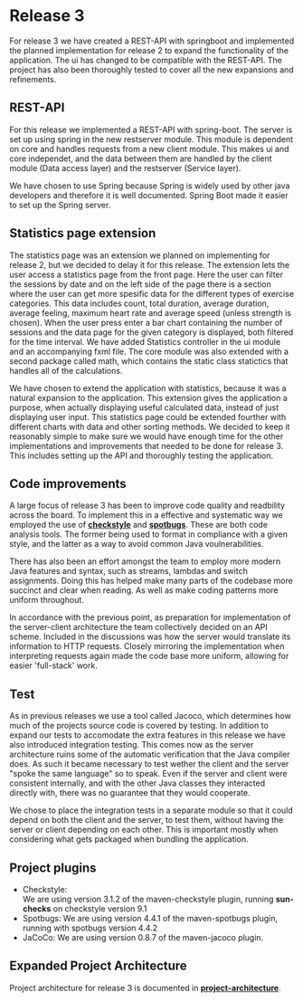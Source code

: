 # Release 3

For release 3 we have created a REST-API with springboot and implemented the planned implementation for release 2 to
expand the functionality of the application. The ui has changed to be compatible with the REST-API. The project has also
been thoroughly tested to cover all the new expansions and refinements.

## REST-API

For this release we implemented a REST-API with spring-boot. The server is set up using spring in the new restserver
module. This module is dependent on core and handles requests from a new client module. This makes ui and core
independet, and the data between them are handled by the client module (Data access layer) and the restserver (Service
layer).

We have chosen to use Spring because Spring is widely used by other java developers and therefore it is well documented.
Spring Boot made it easier to set up the Spring server.

## Statistics page extension

The statistics page was an extension we planned on implementing for release 2, but we decided to delay it for this
release. The extension lets the user access a statistics page from the front page. Here the user can filter the sessions
by date and on the left side of the page there is a section where the user can get more spesific data for the different
types of exercise categories. This data includes count, total duration, average duration, average feeling, maximum heart
rate and average speed (unless strength is chosen). When the user press enter a bar chart containing the number of
sessions and the data page for the given category is displayed, both filtered for the time interval. We have added
Statistics controller in the ui module and an accompanying fxml file. The core module was also extended with a second
package called math, which contains the static class statictics that handles all of the calculations.

We have chosen to extend the application with statistics, because it was a natural expansion to the application. This
extension gives the application a purpose, when actually displaying useful calculated data, instead of just displaying
user input. This statistics page could be extended fourther with different charts with data and other sorting methods.
We decided to keep it reasonably simple to make sure we would have enough time for the other implementations and
improvements that needed to be done for release 3. This includes setting up the API and thoroughly testing the
application.

## Code improvements

A large focus of release 3 has been to improve code quality and readbility across the board. To implement this in a
effective and systematic way we employed the use of [**checkstyle**](https://checkstyle.sourceforge.io/)
and [**spotbugs**](https://spotbugs.github.io/). These are both code analysis tools. The former being used to format in
compliance with a given style, and the latter as a way to avoid common Java voulnerabilities.

There has also been an effort amongst the team to employ more modern Java features and syntax, such as streams, lambdas
and switch assignments. Doing this has helped make many parts of the codebase more succinct and clear when reading. As
well as make coding patterns more uniform throughout.

In accordance with the previous point, as preparation for implementation of the server-client architecture the team
collectively decided on an API scheme. Included in the discussions was how the server would translate its information to
HTTP requests. Closely mirroring the implementation when interpreting requests again made the code base more uniform,
allowing for easier 'full-stack' work.

## Test

As in previous releases we use a tool called Jacoco, which determines how much of the projects source code is covered by testing. In addition to expand our tests to accomodate the extra features in this release we have also introduced integration testing. This comes now as the server architecture ruins some of the automatic verification that the Java compiler does. As such it became necessary to test wether the client and the server "spoke the same language" so to speak. Even if the server and client were consistent internally, and with the other Java classes they interacted directly with, there was no guarantee that they would cooperate.

We chose to place the integration tests in a separate module so that it could depend on both the client and the server, to test them, without having the server or client depending on each other. This is important mostly when considering what gets packaged when bundling the application.

## Project plugins

- Checkstyle:  
  We are using version 3.1.2 of the maven-checkstyle plugin, running **sun-checks** on checkstyle version 9.1
- Spotbugs:
  We are using version 4.4.1 of the maven-spotbugs plugin, running with spotbugs version 4.4.2
- JaCoCo:
  We are using version 0.8.7 of the maven-jacoco plugin.

## Expanded Project Architecture

Project architecture for release 3 is documented in
[**project-architecture**](/design-documentation/project-architecture).
